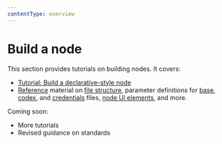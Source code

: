 ```yaml
---
contentType: overview
---
```


# Build a node

This section provides tutorials on building nodes. It covers:

* [Tutorial: Build a declarative-style node](/integrations/creating-nodes/build/declarative-style-node/)
* [Reference](/integrations/creating-nodes/build/reference/) material on [file structure](/integrations/creating-nodes/build/reference/node-file-structure/), parameter definitions for [base](/integrations/creating-nodes/build/reference/node-base-files/), [codex](/integrations/creating-nodes/build/reference/node-codex-files/), and [credentials](/integrations/creating-nodes/build/reference/credentials-files/) files, [node UI elements](/integrations/creating-nodes/build/reference/ui-elements/), and more.

Coming soon:

* More tutorials
* Revised guidance on standards

<!--
* [Build a programmatic-style node](/integrations/creating-nodes/build/programmatic-style-node/)
* [Build a trigger node](/integrations/creating-nodes/build/create-trigger-node/)


If you are unsure which tutorial to use, refer to [Choose your node building approach](/integrations/creating-nodes/plan/choose-node-method/) to understand the different styles of node building.

-->


